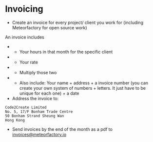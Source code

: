 # Invoicing

* Create an invoice for every project/ client you work for (including Meteorfactory for open source work)

An invoice includes
* * Your hours in that month for the specific client
* * Your rate
* * Multiply those two
* * Also include: Your name + address + a invoice number (you can create your own system of numbers + letters. It just have to be unique for each one) + a date
* Address the invoice to:

```
Code2Create Limited
No. 5, 17/F Bonham Trade Centre
50 Bonham Strand Sheung Wan
Hong Kong
```

* Send invoices by the end of the month as a pdf to [invoices@meteorfactory.io](invoices@meteorfactory.io) 
